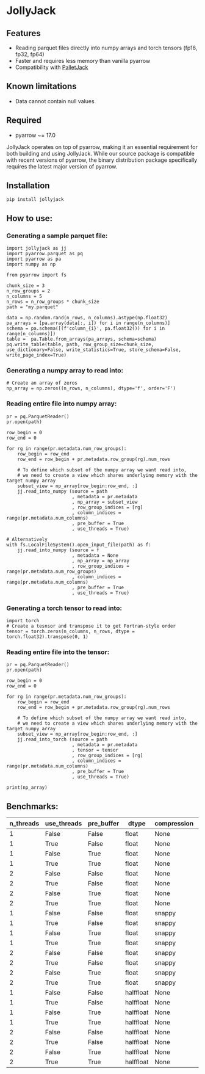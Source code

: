 # JollyJack

## Features

- Reading parquet files directly into numpy arrays and torch tensors (fp16, fp32, fp64)
- Faster and requires less memory than vanilla pyarrow
- Compatibility with [PalletJack](https://github.com/marcin-krystianc/PalletJack)

## Known limitations

- Data cannot contain null values

## Required

- pyarrow  ~= 17.0
 
JollyJack operates on top of pyarrow, making it an essential requirement for both building and using JollyJack. While our source package is compatible with recent versions of pyarrow, the binary distribution package specifically requires the latest major version of pyarrow.

##  Installation

```
pip install jollyjack
```

## How to use:

### Generating a sample parquet file:
```
import jollyjack as jj
import pyarrow.parquet as pq
import pyarrow as pa
import numpy as np

from pyarrow import fs

chunk_size = 3
n_row_groups = 2
n_columns = 5
n_rows = n_row_groups * chunk_size
path = "my.parquet"

data = np.random.rand(n_rows, n_columns).astype(np.float32)
pa_arrays = [pa.array(data[:, i]) for i in range(n_columns)]
schema = pa.schema([(f'column_{i}', pa.float32()) for i in range(n_columns)])
table =  pa.Table.from_arrays(pa_arrays, schema=schema)
pq.write_table(table, path, row_group_size=chunk_size, use_dictionary=False, write_statistics=True, store_schema=False, write_page_index=True)
```

### Generating a numpy array to read into:
```
# Create an array of zeros
np_array = np.zeros((n_rows, n_columns), dtype='f', order='F')
```

### Reading entire file into numpy array:
```
pr = pq.ParquetReader()
pr.open(path)

row_begin = 0
row_end = 0

for rg in range(pr.metadata.num_row_groups):
    row_begin = row_end
    row_end = row_begin + pr.metadata.row_group(rg).num_rows

    # To define which subset of the numpy array we want read into,
    # we need to create a view which shares underlying memory with the target numpy array
    subset_view = np_array[row_begin:row_end, :] 
    jj.read_into_numpy (source = path
                        , metadata = pr.metadata
                        , np_array = subset_view
                        , row_group_indices = [rg]
                        , column_indices = range(pr.metadata.num_columns)
                        , pre_buffer = True
                        , use_threads = True)

# Alternatively
with fs.LocalFileSystem().open_input_file(path) as f:
    jj.read_into_numpy (source = f
                        , metadata = None
                        , np_array = np_array
                        , row_group_indices = range(pr.metadata.num_row_groups)
                        , column_indices = range(pr.metadata.num_columns)
                        , pre_buffer = True
                        , use_threads = True)
```

### Generating a torch tensor to read into:
```
import torch
# Create a tesnsor and transpose it to get Fortran-style order
tensor = torch.zeros(n_columns, n_rows, dtype = torch.float32).transpose(0, 1)
```

### Reading entire file into the tensor:
```
pr = pq.ParquetReader()
pr.open(path)

row_begin = 0
row_end = 0

for rg in range(pr.metadata.num_row_groups):
    row_begin = row_end
    row_end = row_begin + pr.metadata.row_group(rg).num_rows

    # To define which subset of the numpy array we want read into,
    # we need to create a view which shares underlying memory with the target numpy array
    subset_view = np_array[row_begin:row_end, :] 
    jj.read_into_torch (source = path
                        , metadata = pr.metadata
                        , tensor = tensor
                        , row_group_indices = [rg]
                        , column_indices = range(pr.metadata.num_columns)
                        , pre_buffer = True
                        , use_threads = True)

print(np_array)
```

## Benchmarks:

| n_threads | use_threads | pre_buffer | dtype     | compression | ParquetReader.read_row_groups | JollyJack.read_into_numpy |
|-----------|-------------|------------|-----------|-------------|--------------------|--------------------|
| 1         | False       | False      | float     | None        | **6.79s**          | **3.55s**          |
| 1         | True        | False      | float     | None        | **5.17s**          | **2.32s**          |
| 1         | False       | True       | float     | None        | **5.54s**          | **2.76s**          |
| 1         | True        | True       | float     | None        | **3.98s**          | **2.66s**          |
| 2         | False       | False      | float     | None        | **4.63s**          | **2.33s**          |
| 2         | True        | False      | float     | None        | **3.89s**          | **2.36s**          |
| 2         | False       | True       | float     | None        | **4.19s**          | **2.61s**          |
| 2         | True        | True       | float     | None        | **3.36s**          | **2.39s**          |
| 1         | False       | False      | float     | snappy      | **7.00s**          | **3.56s**          |
| 1         | True        | False      | float     | snappy      | **5.21s**          | **2.23s**          |
| 1         | False       | True       | float     | snappy      | **5.22s**          | **3.30s**          |
| 1         | True        | True       | float     | snappy      | **3.73s**          | **2.84s**          |
| 2         | False       | False      | float     | snappy      | **4.43s**          | **2.49s**          |
| 2         | True        | False      | float     | snappy      | **3.40s**          | **2.42s**          |
| 2         | False       | True       | float     | snappy      | **4.07s**          | **2.63s**          |
| 2         | True        | True       | float     | snappy      | **3.14s**          | **2.55s**          |
| 1         | False       | False      | halffloat | None        | **7.21s**          | **1.23s**          |
| 1         | True        | False      | halffloat | None        | **3.53s**          | **0.71s**          |
| 1         | False       | True       | halffloat | None        | **7.43s**          | **1.96s**          |
| 1         | True        | True       | halffloat | None        | **4.04s**          | **1.52s**          |
| 2         | False       | False      | halffloat | None        | **3.84s**          | **0.64s**          |
| 2         | True        | False      | halffloat | None        | **3.11s**          | **0.57s**          |
| 2         | False       | True       | halffloat | None        | **4.07s**          | **1.17s**          |
| 2         | True        | True       | halffloat | None        | **3.39s**          | **1.14s**          |
